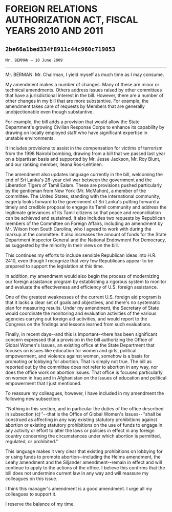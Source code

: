 # FOREIGN RELATIONS AUTHORIZATION ACT, FISCAL YEARS 2010 AND 2011
## `2be66a1bed334f8911c44c960c719053`
`Mr. BERMAN — 10 June 2009`

---


Mr. BERMAN. Mr. Chairman, I yield myself as much time as I may 
consume.

My amendment makes a number of changes. Many of these are minor or 
technical amendments. Others address issues raised by other committees 
that have a jurisdictional interest in the bill. However, there are a 
number of other changes in my bill that are more substantive. For 
example, the amendment takes care of requests by Members that are 
generally unobjectionable even though substantive.

For example, the bill adds a provision that would allow the State 
Department's growing Civilian Response Corps to enhance its capability 
by drawing on locally employed staff who have significant expertise in 
unstable environments.

It includes provisions to assist in the compensation for victims of 
terrorism from the 1998 Nairobi bombing, drawing from a bill that we 
passed last year on a bipartisan basis and supported by Mr. Jesse 
Jackson, Mr. Roy Blunt, and our ranking member, Ileana Ros-Lehtinen.

The amendment also updates language currently in the bill, welcoming 
the end of Sri Lanka's 26-year civil war between the government and the 
Liberation Tigers of Tamil Ealam. These are provisions pushed 
particularly by the gentleman from New York (Mr. McMahon), a member of 
the committee. The United States, standing with the international 
community, eagerly looks forward to the government of Sri Lanka's 
putting forward a timely and credible proposal to engage its Tamil 
community and address the legitimate grievances of its Tamil citizens 
so that peace and reconciliation can be achieved and sustained. It also 
includes two requests by Republican members of the Committee on Foreign 
Affairs, including an amendment by Mr. Wilson from South Carolina, who 
I agreed to work with during the markup at the committee. It also 
increases the amount of funds for the State Department Inspector 
General and the National Endowment For Democracy, as suggested by the 
minority in their views on the bill.

This continues my efforts to include sensible Republican ideas into 
H.R. 2410, even though I recognize that very few Republicans appear to 
be prepared to support the legislation at this time.

In addition, my amendment would also begin the process of modernizing 
our foreign assistance program by establishing a rigorous system to 
monitor and evaluate the effectiveness and efficiency of U.S. foreign 
assistance.

One of the greatest weaknesses of the current U.S. foreign aid 
program is that it lacks a clear set of goals and objectives, and 
there's no systematic plan for measuring results. Under my amendment, 
the Secretary of State would coordinate the monitoring and evaluation 
activities of the various agencies carrying out foreign aid activities, 
and would report to the Congress on the findings and lessons learned 
from such evaluations.

Finally, in recent days--and this is important--there has been 
significant concern expressed that a provision in the bill authorizing 
the Office of Global Women's Issues, an existing office at the State 
Department that focuses on issues like education for women and girls, 
political empowerment, and violence against women, somehow is a basis 
for promoting or lobbying for abortion. That is simply not true. The 
bill as reported out by the committee does not refer to abortion in any 
way, nor does the office work on abortion issues. That office is 
focused particularly on women in Iraq and in Afghanistan on the issues 
of education and political empowerment that I just mentioned.

To reassure my colleagues, however, I have included in my amendment 
the following new subsection:

''Nothing in this section, and in particular the duties of the office 
described in subsection (c)''--that is the Office of Global Women's 
Issues--''shall be construed as affecting in any way existing statutory 
prohibitions against abortion or existing statutory prohibitions on the 
use of funds to engage in any activity or effort to alter the laws or 
policies in effect in any foreign country concerning the circumstances 
under which abortion is permitted, regulated, or prohibited.''

This language makes it very clear that existing prohibitions on 
lobbying for or using funds to promote abortion--including the Helms 
amendment, the Leahy amendment and the Siljander amendment--remain in 
effect and will continue to apply to the actions of the office. I 
believe this confirms that the bill does not undermine current law in 
any way and will reassure my colleagues on this issue.

I think this manager's amendment is a good amendment. I urge all my 
colleagues to support it.

I reserve the balance of my time.